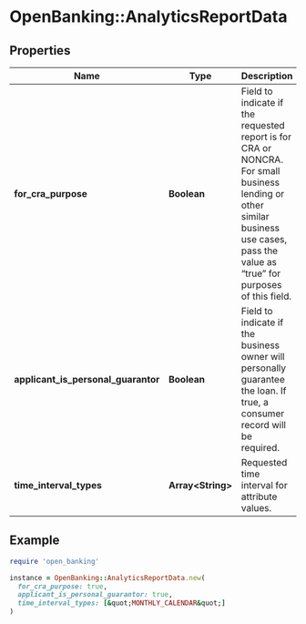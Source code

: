 # OpenBanking::AnalyticsReportData

## Properties

| Name | Type | Description | Notes |
| ---- | ---- | ----------- | ----- |
| **for_cra_purpose** | **Boolean** | Field to indicate if the requested report is for CRA or NONCRA. For small business lending or other similar business use cases, pass the value as “true” for purposes of this field. |  |
| **applicant_is_personal_guarantor** | **Boolean** | Field to indicate if the business owner will personally guarantee the loan. If true, a consumer record will be required. | [optional] |
| **time_interval_types** | **Array&lt;String&gt;** | Requested time interval for attribute values. | [optional] |

## Example

```ruby
require 'open_banking'

instance = OpenBanking::AnalyticsReportData.new(
  for_cra_purpose: true,
  applicant_is_personal_guarantor: true,
  time_interval_types: [&quot;MONTHLY_CALENDAR&quot;]
)
```

